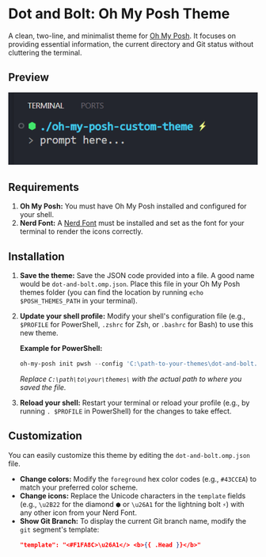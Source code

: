 # Dot and Bolt: Oh My Posh Theme

A clean, two-line, and minimalist theme for [Oh My Posh](https://ohmyposh.dev/). It focuses on providing essential information, the current directory and Git status without cluttering the terminal.

## Preview
![Project Preview](./preview/preview.png)

## Requirements

1.  **Oh My Posh:** You must have Oh My Posh installed and configured for your shell.
2.  **Nerd Font:** A [Nerd Font](https://www.nerdfonts.com/) must be installed and set as the font for your terminal to render the icons correctly.

## Installation

1.  **Save the theme:**
Save the JSON code provided into a file. A good name would be `dot-and-bolt.omp.json`. Place this file in your Oh My Posh themes folder (you can find the location by running `echo $POSH_THEMES_PATH` in your terminal).

2.  **Update your shell profile:**
Modify your shell's configuration file (e.g., `$PROFILE` for PowerShell, `.zshrc` for Zsh, or `.bashrc` for Bash) to use this new theme.

    **Example for PowerShell:**

    ```powershell
    oh-my-posh init pwsh --config 'C:\path-to-your-themes\dot-and-bolt.omp.json' | Invoke-Expression
    ```

    _Replace `C:\path\to\your\themes\` with the actual path to where you saved the file._

3.  **Reload your shell:**
Restart your terminal or reload your profile (e.g., by running `. $PROFILE` in PowerShell) for the changes to take effect.

## Customization

You can easily customize this theme by editing the `dot-and-bolt.omp.json` file.

- **Change colors:** Modify the `foreground` hex color codes (e.g., `#43CCEA`) to match your preferred color scheme.
- **Change icons:** Replace the Unicode characters in the `template` fields (e.g., `\u2B22` for the diamond `⬢` or `\u26A1` for the lightning bolt `⚡`) with any other icon from your Nerd Font.
- **Show Git Branch:** To display the current Git branch name, modify the `git` segment's template:
  ```json
  "template": "<#F1FA8C>\u26A1</> <b>{{ .Head }}</b>"
  ```
